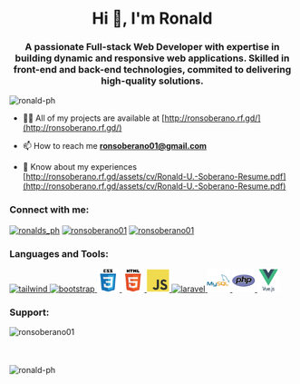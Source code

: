 <h1 align="center">Hi 👋, I'm Ronald</h1>
<h3 align="center">A passionate Full-stack Web Developer with expertise in building dynamic and responsive web applications. Skilled in front-end and back-end technologies, commited to delivering high-quality solutions.</h3>

<p align="left"> <img src="https://komarev.com/ghpvc/?username=ronald-ph&label=Profile%20views&color=0e75b6&style=flat" alt="ronald-ph" /> </p>

- 👨‍💻 All of my projects are available at [http://ronsoberano.rf.gd/](http://ronsoberano.rf.gd/)

- 📫 How to reach me **ronsoberano01@gmail.com**

- 📄 Know about my experiences [http://ronsoberano.rf.gd/assets/cv/Ronald-U.-Soberano-Resume.pdf](http://ronsoberano.rf.gd/assets/cv/Ronald-U.-Soberano-Resume.pdf)

<h3 align="left">Connect with me:</h3>
<p align="left">
<a href="https://twitter.com/ronalds_ph" target="blank"><img align="center" src="https://raw.githubusercontent.com/rahuldkjain/github-profile-readme-generator/master/src/images/icons/Social/twitter.svg" alt="ronalds_ph" height="30" width="40" /></a>
<a href="https://linkedin.com/in/ronsoberano01" target="blank"><img align="center" src="https://raw.githubusercontent.com/rahuldkjain/github-profile-readme-generator/master/src/images/icons/Social/linked-in-alt.svg" alt="ronsoberano01" height="30" width="40" /></a>
<a href="https://fb.com/ronsoberano01" target="blank"><img align="center" src="https://raw.githubusercontent.com/rahuldkjain/github-profile-readme-generator/master/src/images/icons/Social/facebook.svg" alt="ronsoberano01" height="30" width="40" /></a>
</p>

<h3 align="left">Languages and Tools:</h3>
<p align="left"> <a href="https://tailwindcss.com/" target="_blank" rel="noreferrer"> <img src="https://www.vectorlogo.zone/logos/tailwindcss/tailwindcss-icon.svg" alt="tailwind" width="40" height="40"/> </a> <a href="https://getbootstrap.com" target="_blank" rel="noreferrer"> <img src="https://getbootstrap.com/docs/5.0/assets/img/favicons/apple-touch-icon.png" alt="bootstrap" width="40" height="40"/> </a> <a href="https://www.w3schools.com/css/" target="_blank" rel="noreferrer"> <img src="https://raw.githubusercontent.com/devicons/devicon/master/icons/css3/css3-original-wordmark.svg" alt="css3" width="40" height="40"/> </a> <a href="https://www.w3.org/html/" target="_blank" rel="noreferrer"> <img src="https://raw.githubusercontent.com/devicons/devicon/master/icons/html5/html5-original-wordmark.svg" alt="html5" width="40" height="40"/> </a> <a href="https://developer.mozilla.org/en-US/docs/Web/JavaScript" target="_blank" rel="noreferrer"> <img src="https://raw.githubusercontent.com/devicons/devicon/master/icons/javascript/javascript-original.svg" alt="javascript" width="40" height="40"/> </a> <a href="https://laravel.com/" target="_blank" rel="noreferrer"> <img src="https://laravel.com/img/favicon/apple-touch-icon.png" alt="laravel" width="40" height="40"/> </a> <a href="https://www.mysql.com/" target="_blank" rel="noreferrer"> <img src="https://raw.githubusercontent.com/devicons/devicon/master/icons/mysql/mysql-original-wordmark.svg" alt="mysql" width="40" height="40"/> </a> <a href="https://www.php.net" target="_blank" rel="noreferrer"> <img src="https://raw.githubusercontent.com/devicons/devicon/master/icons/php/php-original.svg" alt="php" width="40" height="40"/> </a> <a href="https://vuejs.org/" target="_blank" rel="noreferrer"> <img src="https://raw.githubusercontent.com/devicons/devicon/master/icons/vuejs/vuejs-original-wordmark.svg" alt="vuejs" width="40" height="40"/> </a> </p>

<h3 align="left">Support:</h3>
<p><a href="https://www.buymeacoffee.com/ronsoberano01 "> <img align="left" src="https://cdn.buymeacoffee.com/buttons/v2/default-yellow.png" height="50" width="210" alt="ronsoberano01 " /></a></p><br><br>
<br>
<p><img align="center" src="https://github-readme-stats.vercel.app/api/top-langs?username=ronald-ph&show_icons=true&locale=en&layout=compact" alt="ronald-ph" /></p>
